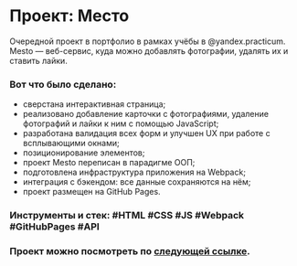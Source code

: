 # Проект: Место

Очередной проект в портфолио в рамках учёбы в @yandex.practicum. Mesto — веб-сервис, куда можно добавлять фотографии, удалять их и ставить лайки.

### Вот что было сделано:

* сверстана интерактивная страница;
* реализовано добавление карточки с фотографиями, удаление фотографий и лайки к ним с помощью JavaScript;
* разработана валидация всех форм и улучшен UX при работе с всплывающими окнами;
* позиционирование элементов;
* проект Mesto переписан в парадигме ООП;
* подготовлена инфраструктура приложения на Webpack;
* интеграция с бэкендом: все данные сохраняются на нём;
* проект размещен на GitHub Pages.

### Инструменты и стек: #HTML #CSS #JS #Webpack #GitHubPages #API

### Проект можно посмотреть по [следующей ссылке](https://asyacarroll.github.io/mesto/).










